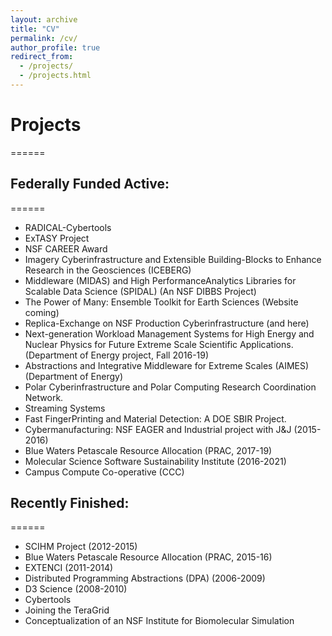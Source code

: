 ```yaml
---
layout: archive
title: "CV"
permalink: /cv/
author_profile: true
redirect_from:
  - /projects/
  - /projects.html
---
```


# Projects
======

## Federally Funded Active:
======

* RADICAL-Cybertools
* ExTASY Project
* NSF CAREER Award
* Imagery Cyberinfrastructure and Extensible Building-Blocks to Enhance Research in the Geosciences (ICEBERG)
* Middleware (MIDAS) and High PerformanceAnalytics Libraries for Scalable Data Science (SPIDAL)  (An NSF DIBBS Project)
* The Power of Many: Ensemble Toolkit for Earth Sciences (Website coming)
* Replica-Exchange on NSF Production Cyberinfrastructure (and here)
* Next-generation Workload Management Systems for High Energy and Nuclear Physics for Future Extreme Scale Scientific Applications. (Department of Energy project, Fall 2016-19)
* Abstractions and Integrative Middleware for Extreme Scales (AIMES) (Department of Energy)
* Polar Cyberinfrastructure and Polar Computing Research Coordination Network.
* Streaming Systems
* Fast FingerPrinting and Material Detection: A DOE SBIR Project.
* Cybermanufacturing: NSF EAGER and Industrial project with J&J (2015-2016)
* Blue Waters Petascale Resource Allocation (PRAC, 2017-19)
* Molecular Science Software Sustainability Institute (2016-2021)
* Campus Compute Co-operative (CCC)


## Recently Finished:
======

* SCIHM Project (2012-2015)
* Blue Waters Petascale Resource Allocation (PRAC, 2015-16)
* EXTENCI  (2011-2014)
* Distributed Programming Abstractions (DPA) (2006-2009)
* D3 Science (2008-2010)
* Cybertools
* Joining the TeraGrid
* Conceptualization of an NSF Institute for Biomolecular Simulation
